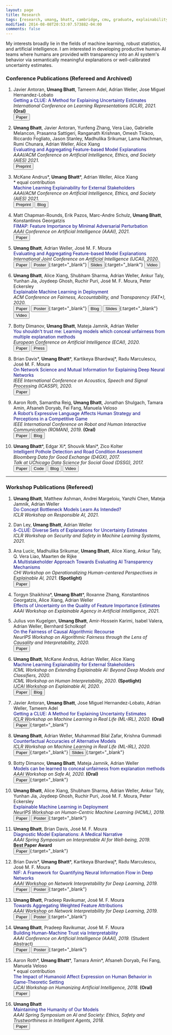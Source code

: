 ```yaml
---
layout: page
title: Research
tags: [research, umang, bhatt, cambridge, cmu, graduate, explainability, interpretability, explainable AI]
modified: 2014-08-08T20:53:07.573882-04:00
comments: false
---
```


My interests broadly lie in the fields of machine learning, robust statistics, and artificial intelligence.
I am interested in developing productive human-AI teams where humans are provided with transparency into an AI system's behavior via semantically meaningful explanations or well-calibrated uncertainty estimates. 

### Conference Publications (Refereed and Archived)

1. Javier Antoran, **Umang Bhatt**, Tameem Adel, Adrian Weller, Jose Miguel Hernandez-Lobato            
<span style="color:navy">Getting a CLUE: A Method for Explaining Uncertainty Estimates</span>      
*International Conference on Learning Representations (ICLR), 2021.* **(Oral)**     
[<button type="button" class="btn btn-info">Paper</button>](https://openreview.net/pdf?id=XSLF1XFq5h)  

1. **Umang Bhatt**, Javier Antoran, Yunfeng Zhang, Vera Liao, Gabrielle Melancon, Prasanna Sattigeri, Ranganath Krishnan, Omesh Tickoo, Riccardo Fogliato, Jason Stanley, Madhulika Srikumar, Lama Nachman, Rumi Chunara, Adrian Weller, Alice Xiang    
<span style="color:navy">Evaluating and Aggregating Feature-based Model Explanations</span>   
*AAAI/ACM Conference on Artificial Intelligence, Ethics, and Society (AIES) 2021.*   
[<button type="button" class="btn btn-info">Preprint</button>](https://arxiv.org/abs/2011.07586)   

1. McKane Andrus\*, **Umang Bhatt**\*,  Adrian Weller, Alice Xiang       
\* equal contribution            
<span style="color:navy">Machine Learning Explainability for External Stakeholders</span>      
*AAAI/ACM Conference on Artificial Intelligence, Ethics, and Society (AIES) 2021.*    
[<button type="button" class="btn btn-info">Preprint</button>](https://arxiv.org/abs/2007.05408)
[<button type="button" class="btn">Blog</button>](https://www.partnershiponai.org/multistakeholder-explainableml/)     

1. Matt Chapman-Rounds, Erik Pazos, Marc-Andre Schulz, **Umang Bhatt**, Konstantinos Georgatzis   
<span style="color:navy">FIMAP: Feature Importance by Minimal Adversarial Perturbation</span>   
*AAAI Conference on Artificial Intelligence (AAAI), 2021.*    
[<button type="button" class="btn btn-info">Paper</button>]()   

1. **Umang Bhatt**, Adrian Weller, Jos&eacute; M. F. Moura    
<span style="color:navy">Evaluating and Aggregating Feature-based Model Explanations</span>   
*International Joint Conference on Artificial Intelligence (IJCAI), 2020.*   
[<button type="button" class="btn btn-info">Paper</button>](https://www.ijcai.org/Proceedings/2020/0417) 
[<button type="button" class="btn btn-success">Poster</button>](/reports/ijcai20_poster.pdf){:target="_blank"} 
[<button type="button" class="btn btn-warning">Slides</button>](/reports/ijcai20_slides.pdf){:target="_blank"} 
[<button type="button" class="btn btn-vid">Video</button>](https://videos.ijcai20.org/26669/index.html)     

1. **Umang Bhatt**, Alice Xiang, Shubham Sharma, Adrian Weller, Ankur Taly, Yunhan Jia, Joydeep Ghosh, Ruchir Puri, Jos&eacute; M. F. Moura, Peter Eckersley  
<span style="color:navy">Explainable Machine Learning in Deployment</span>   
*ACM Conference on Fairness, Accountability, and Transparency (FAT\*), 2020.*   
[<button type="button" class="btn btn-info">Paper</button>](https://dl.acm.org/doi/abs/10.1145/3351095.3375624)
[<button type="button" class="btn btn-success">Poster</button>](/reports/hcml.pdf){:target="_blank"} 
[<button type="button" class="btn">Blog</button>](https://www.partnershiponai.org/xai-in-practice/)
[<button type="button" class="btn btn-warning">Slides</button>](/reports/fat_slides.pdf){:target="_blank"}
[<button type="button" class="btn btn-vid">Video</button>](https://www.youtube.com/watch?v=Hofl4uwxtPA)     

1. Botty Dimanov, **Umang Bhatt**, Mateja Jamnik, Adrian Weller   
<span style="color:navy">You shouldn't trust me: Learning models which conceal unfairness from multiple explanation methods</span>    
*European Conference on Artificial Intelligence (ECAI), 2020.*  
[<button type="button" class="btn btn-info">Paper</button>](http://ecai2020.eu/papers/72_paper.pdf)
[<button type="button" class="btn">Press</button>](https://spectrum.ieee.org/computing/software/its-too-easy-to-hide-bias-in-deeplearning-systems)       

1. Brian Davis\*, **Umang Bhatt**\*, Kartikeya Bhardwaj\*, Radu Marculescu, Jos&eacute; M. F. Moura   
<span style="color:navy">On Network Science and Mutual Information for Explaining Deep Neural Networks</span>    
*IEEE International Conference on Acoustics, Speech and Signal Processing (ICASSP), 2020.*    
[<button type="button" class="btn btn-info">Paper</button>](https://ieeexplore.ieee.org/document/9053078)          

1. Aaron Roth, Samantha Reig, **Umang Bhatt**, Jonathan Shulgach, Tamara Amin, Afsaneh Doryab, Fei Fang, Manuela Veloso   
<span style="color:navy">A Robot’s Expressive Language Affects Human Strategy and Perceptions in a Competitive Game</span>    
*IEEE International Conference on Robot and Human Interactive Communication (ROMAN), 2019.* **(Oral)**     
[<button type="button" class="btn btn-info">Paper</button>](https://ieeexplore.ieee.org/document/8956412)
[<button type="button" class="btn">Blog</button>](https://www.cmu.edu/news/stories/archives/2019/november/robot-trash-talk.html)    

1. **Umang Bhatt**\*, Edgar Xi\*, Shouvik Mani\*, Zico Kolter   
<span style="color:navy">Intelligent Pothole Detection and Road Condition Assessment</span>   
*Bloomberg Data for Good Exchange (D4GX), 2017.*    
*Talk at UChicago Data Science for Social Good (DSSG), 2017.*    
[<button type="button" class="btn btn-info">Paper</button>](https://arxiv.org/abs/1710.02595)
[<button type="button" class="btn btn-danger">Code</button>](https://github.com/shouvikmani/Intelligent-Pothole-Detection)
[<button type="button" class="btn">Blog</button>](https://medium.com/@percepsense/intelligent-pothole-detection-879ef635dd38)
[<button type="button" class="btn btn-vid">Video</button>](https://www.youtube.com/watch?v=w6RMC_io--U&feature=emb_logo)     

-----

### Workshop Publications (Refereed)

1. **Umang Bhatt**, Matthew Ashman, Andrei Margeloiu, Yanzhi Chen, Mateja Jamnik, Adrian Weller      
<span style="color:navy">Do Concept Bottleneck Models Learn As Intended?</span>      
*ICLR Workshop on Responsible AI, 2021.*        

1. Dan Ley, **Umang Bhatt**, Adrian Weller      
<span style="color:navy">δ-CLUE: Diverse Sets of Explanations for Uncertainty Estimates</span>      
*ICLR Workshop on Security and Safety in Machine Learning Systems, 2021.*          

1. Ana Lucic, Madhulika Srikumar, **Umang Bhatt**, Alice Xiang, Ankur Taly, Q. Vera Liao, Maarten de Rijke    
<span style="color:navy">A Multistakeholder Approach Towards Evaluating AI Transparency Mechanisms</span>      
*CHI Workshop on Operationalizing Human-centered Perspectives in Explainable AI, 2021.*  **(Spotlight)**       
[<button type="button" class="btn btn-info">Paper</button>](https://arxiv.org/abs/2103.14976)    

1. Torgyn Shaikhina\*, **Umang Bhatt**\*, Roxanne Zhang, Konstantinos Georgatzis, Alice Xiang,  Adrian Weller   
<span style="color:navy">Effects of Uncertainty on the Quality of Feature Importance Estimates</span>      
*AAAI Workshop on Explainable Agency in Artificial Intelligence, 2021.*     

1. Julius von Kugelgen, **Umang Bhatt**, Amir-Hossein Karimi, Isabel Valera, Adrian Weller, Bernhard Scholkopf                
<span style="color:navy">On the Fairness of Causal Algorithmic Recourse</span>      
*NeurIPS Workshop on Algorithmic Fairness through the Lens of Causality and Interpretability, 2020.*     
[<button type="button" class="btn btn-info">Paper</button>](https://arxiv.org/abs/2010.06529)    

1. **Umang Bhatt**, McKane Andrus, Adrian Weller, Alice Xiang                
<span style="color:navy">Machine Learning Explainability for External Stakeholders</span>      
*ICML Workshop on Extending Explainable AI: Beyond Deep Models and Classifiers, 2020.*   
*ICML Workshop on Human Interpretability, 2020.* **(Spotlight)**    
*IJCAI Workshop on Explainable AI, 2020.*     
[<button type="button" class="btn btn-info">Paper</button>](https://arxiv.org/abs/2007.05408)
[<button type="button" class="btn">Blog</button>](https://www.partnershiponai.org/multistakeholder-explainableml/)     

1. Javier Antoran, **Umang Bhatt**, Jose Miguel Hernandez-Lobato, Adrian Weller, Tameem Adel                
<span style="color:navy">Getting a CLUE: A Method for Explaining Uncertainty Estimates</span>      
*ICLR Workshop on Machine Learning in Real Life (ML-IRL), 2020.* **(Oral)**  
[<button type="button" class="btn btn-info">Paper</button>](/reports/ML_IRL_20_CLUE.pdf){:target="_blank"}          

1. **Umang Bhatt**, Adrian Weller, Muhammad Bilal Zafar, Krishna Gummadi                 
<span style="color:navy">Counterfactual Accuracies of Alternative Models</span>         
*ICLR Workshop on Machine Learning in Real Life (ML-IRL), 2020.*   
[<button type="button" class="btn btn-info">Paper</button>](/reports/ML_IRL_20_CFA.pdf){:target="_blank"}
[<button type="button" class="btn btn-warning">Slides</button>](/reports/cfa_iclr.pdf){:target="_blank"}     

1. Botty Dimanov, **Umang Bhatt**, Mateja Jamnik, Adrian Weller   
<span style="color:navy">Models can be learned to conceal unfairness from explanation methods</span>   
*AAAI Workshop on Safe AI, 2020.* **(Oral)**     
[<button type="button" class="btn btn-info">Paper</button>](/reports/ecai.pdf){:target="_blank"}   

1. **Umang Bhatt**, Alice Xiang, Shubham Sharma, Adrian Weller, Ankur Taly, Yunhan Jia, Joydeep Ghosh, Ruchir Puri, Jos&eacute; M. F. Moura, Peter Eckersley  
<span style="color:navy">Explainable Machine Learning in Deployment</span>    
*NeurIPS Workshop on Human-Centric Machine Learning (HCML), 2019.*    
[<button type="button" class="btn btn-info">Paper</button>](https://arxiv.org/abs/1909.06342)
[<button type="button" class="btn btn-success">Poster</button>](/reports/hcml.pdf){:target="_blank"}   

1. **Umang Bhatt**, Brian Davis, Jos&eacute; M. F. Moura     
<span style="color:navy">Diagnostic Model Explanations: A Medical Narrative</span>    
*AAAI Spring Symposium on Interpretable AI for Well-being, 2019.*    
**Best Paper Award**    
[<button type="button" class="btn btn-info">Paper</button>](/reports/iaw.pdf){:target="_blank"}    

1. Brian Davis\*, **Umang Bhatt**\*, Kartikeya Bhardwaj\*, Radu Marculescu, Jos&eacute; M. F. Moura        
<span style="color:navy">NIF: A Framework for Quantifying Neural Information Flow in Deep Networks</span>      
*AAAI Workshop on Network Interpretability for Deep Learning, 2019.*     
[<button type="button" class="btn btn-info">Paper</button>](https://arxiv.org/abs/1901.08557)
[<button type="button" class="btn btn-success">Poster</button>](/reports/nif.pdf){:target="_blank"}  

1. **Umang Bhatt**, Pradeep Ravikumar, Jos&eacute; M. F. Moura   
<span style="color:navy">Towards Aggregating Weighted Feature Attributions</span>    
*AAAI Workshop on Network Interpretability for Deep Learning, 2019.*    
[<button type="button" class="btn btn-info">Paper</button>](https://arxiv.org/abs/1901.10040)
[<button type="button" class="btn btn-success">Poster</button>](/reports/ava_wrkshp.pdf){:target="_blank"} 

1. **Umang Bhatt**, Pradeep Ravikumar, Jos&eacute; M. F. Moura   
<span style="color:navy">Building Human-Machine Trust via Interpretability</span>    
*AAAI Conference on Artificial Intelligence (AAAI), 2019.* (Student Abstract)       
[<button type="button" class="btn btn-info">Paper</button>](https://www.aaai.org/ojs/index.php/AAAI/article/view/5096)
[<button type="button" class="btn btn-success">Poster</button>](/reports/studentposter.pdf){:target="_blank"} 

1. Aaron Roth\*, **Umang Bhatt**\*, Tamara Amin\*, Afsaneh Doryab, Fei Fang, Manuela Veloso  
\* equal contribution   
<span style="color:navy">The Impact of Humanoid Affect Expression on Human Behavior in Game-Theoretic Setting</span>      
*IJCAI Workshop on Humanizing Artificial Intelligence, 2018.* **(Oral)**   
[<button type="button" class="btn btn-info">Paper</button>](https://arxiv.org/abs/1806.03671) 

1. **Umang Bhatt**  
<span style="color:navy">Maintaining the Humanity of Our Models</span>    
*AAAI Spring Symposium on AI and Society: Ethics, Safety and Trustworthiness in Intelligent Agents, 2018.*     
[<button type="button" class="btn btn-info">Paper</button>](https://www.aaai.org/ocs/index.php/SSS/SSS18/paper/view/17478/15369)

